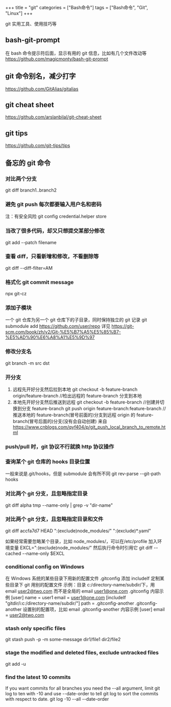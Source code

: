 +++
title = "git"
categories = ["Bash命令"]
tags = ["Bash命令", "Git", "Linux"]
+++

git 实用工具、使用技巧等

## bash-git-prompt

在 bash 命令提示符后面，显示有用的 git 信息，比如有几个文件改动等
<https://github.com/magicmonty/bash-git-prompt>

## git 命令别名，减少打字

<https://github.com/GitAlias/gitalias>

## git cheat sheet

<https://github.com/arslanbilal/git-cheat-sheet>

## git tips

<https://github.com/git-tips/tips>

## 备忘的 git 命令

### 对比两个分支

git diff branch1..branch2

### 避免 git push 每次都要输入用户名和密码

注：有安全风险
git config credential.helper store

### 当改了很多代码，却又只想提交某部分修改

git add --patch filename

### 查看 diff，只看新增和修改，不看删除等

git diff --diff-filter=AM

### 格式化 git commit message

npx git-cz

### 添加子模块

一个 git 仓库为另一个 git 仓库下的子目录，同时保持独立的 git 记录
git submodule add https://github.com/user/repo
详见 https://git-scm.com/book/zh/v2/Git-%E5%B7%A5%E5%85%B7-%E5%AD%90%E6%A8%A1%E5%9D%97

### 修改分支名

git branch -m src dst

### 开分支

1. 远程先开好分支然后拉到本地
   git checkout -b feature-branch origin/feature-branch //检出远程的 feature-branch 分支到本地
2. 本地先开好分支然后推送到远程
   git checkout -b feature-branch //创建并切换到分支 feature-branch
   git push origin feature-branch:feature-branch //推送本地的 feature-branch(冒号前面的)分支到远程 origin 的 feature-branch(冒号后面的)分支(没有会自动创建)
   来自 <https://www.cnblogs.com/qyf404/p/git_push_local_branch_to_remote.html>

### push/pull 时，git 协议不行就换 http 协议操作

### 查询某个 git 仓库的 hooks 目录位置

一般来说是.git/hooks，但是 submodule 会有所不同
git rev-parse --git-path hooks

### 对比两个 git 分支，且忽略指定目录

git diff alpha tmp --name-only | grep -v "dir-name"

### 对比两个 git 分支，且忽略指定目录和文件

git diff accfa7d7 HEAD ":(exclude)node_modules/" ":(exclude)\*.yaml"

如果经常需要忽略某个目录，比如 node_modules/，可以在/etc/profile 加入环境变量
EXCL=":(exclude)node_modules/"
然后执行命令时引用它
git diff --cached --name-only \$EXCL

### conditional config on Windows

在 Windows 系统的某些目录下用新的配置文件
.gitconfig 添加 includeIf 定制某些目录下 git 用别的配置文件
示例：目录 c:/directory-name/subdir/下，用 email user2@two.com 而不是全局的 email user1@one.com
.gitconfig 内容示例
[user]
name = user1
email = user1@one.com
[includeIf "gitdir/i:c:/directory-name/subdir/"]
path = .gitconfig-another
.gitconfig-another 设置别的配置项，比如 email
.gitconfig-another 内容示例
[user]
email = user2@two.com

### stash only specific files

git stash push -p -m some-message dir1/file1 dir2/file2

### stage the modified and deleted files, exclude untracked files

git add -u

### find the latest 10 commits

If you want commits for all branches you need the --all argument, limit git log to ten with -10 and use --date-order to tell git log to sort the commits with respect to date.
git log -10 --all --date-order
